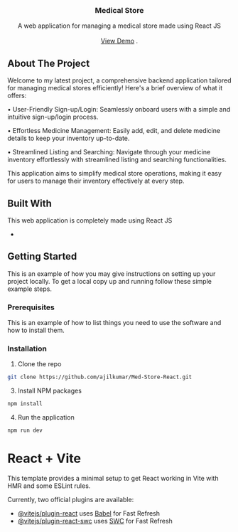 <br/>
<p align="center">
  <h3 align="center">Medical Store</h3>

  <p align="center">
    A web application for managing a medical store made using React JS
    <br/>
    <br/>
    <a href="https://medhub-react.vercel.app/">View Demo</a>
    .
  </p>
</p>



## About The Project

Welcome to my latest project, a comprehensive backend application tailored for managing medical stores efficiently! Here's a brief overview of what it offers:

• User-Friendly Sign-up/Login: Seamlessly onboard users with a simple and intuitive sign-up/login process.

• Effortless Medicine Management: Easily add, edit, and delete medicine details to keep your inventory up-to-date.

• Streamlined Listing and Searching: Navigate through your medicine inventory effortlessly with streamlined listing and searching functionalities.

This application aims to simplify medical store operations, making it easy for users to manage their inventory effectively at every step.

## Built With

This web application is completely made using React JS


* []()

## Getting Started

This is an example of how you may give instructions on setting up your project locally.
To get a local copy up and running follow these simple example steps.

### Prerequisites

This is an example of how to list things you need to use the software and how to install them.

### Installation

1. Clone the repo

```sh
git clone https://github.com/ajilkumar/Med-Store-React.git
```

3. Install NPM packages

```sh
npm install
```

4. Run the application

```JS
npm run dev
```








# React + Vite

This template provides a minimal setup to get React working in Vite with HMR and some ESLint rules.

Currently, two official plugins are available:

- [@vitejs/plugin-react](https://github.com/vitejs/vite-plugin-react/blob/main/packages/plugin-react/README.md) uses [Babel](https://babeljs.io/) for Fast Refresh
- [@vitejs/plugin-react-swc](https://github.com/vitejs/vite-plugin-react-swc) uses [SWC](https://swc.rs/) for Fast Refresh
